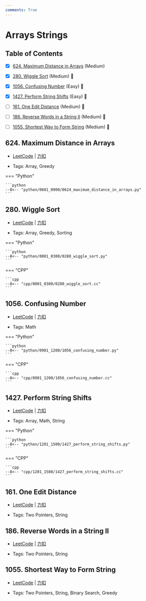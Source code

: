 ```yaml
---
comments: True
---
```


# Arrays Strings

## Table of Contents

- [x] [624. Maximum Distance in Arrays](#624-maximum-distance-in-arrays) (Medium)
- [x] [280. Wiggle Sort](#280-wiggle-sort) (Medium) 👑
- [x] [1056. Confusing Number](#1056-confusing-number) (Easy) 👑
- [x] [1427. Perform String Shifts](#1427-perform-string-shifts) (Easy) 👑
- [ ] [161. One Edit Distance](#161-one-edit-distance) (Medium) 👑
- [ ] [186. Reverse Words in a String II](#186-reverse-words-in-a-string-ii) (Medium) 👑
- [ ] [1055. Shortest Way to Form String](#1055-shortest-way-to-form-string) (Medium) 👑


## 624. Maximum Distance in Arrays

-    [LeetCode](https://leetcode.com/problems/maximum-distance-in-arrays/) | [力扣](https://leetcode.cn/problems/maximum-distance-in-arrays/)

-   Tags: Array, Greedy

=== "Python"

    ```python
    --8<-- "python/0601_0900/0624_maximum_distance_in_arrays.py"
    ```



## 280. Wiggle Sort

-    [LeetCode](https://leetcode.com/problems/wiggle-sort/) | [力扣](https://leetcode.cn/problems/wiggle-sort/)

-   Tags: Array, Greedy, Sorting

=== "Python"

    ```python
    --8<-- "python/0001_0300/0280_wiggle_sort.py"
    ```

=== "CPP"

    ```cpp
    --8<-- "cpp/0001_0300/0280_wiggle_sort.cc"
    ```



## 1056. Confusing Number

-    [LeetCode](https://leetcode.com/problems/confusing-number/) | [力扣](https://leetcode.cn/problems/confusing-number/)

-   Tags: Math

=== "Python"

    ```python
    --8<-- "python/0901_1200/1056_confusing_number.py"
    ```

=== "CPP"

    ```cpp
    --8<-- "cpp/0901_1200/1056_confusing_number.cc"
    ```



## 1427. Perform String Shifts

-    [LeetCode](https://leetcode.com/problems/perform-string-shifts/) | [力扣](https://leetcode.cn/problems/perform-string-shifts/)

-   Tags: Array, Math, String

=== "Python"

    ```python
    --8<-- "python/1201_1500/1427_perform_string_shifts.py"
    ```

=== "CPP"

    ```cpp
    --8<-- "cpp/1201_1500/1427_perform_string_shifts.cc"
    ```



## 161. One Edit Distance

-    [LeetCode](https://leetcode.com/problems/one-edit-distance/) | [力扣](https://leetcode.cn/problems/one-edit-distance/)

-   Tags: Two Pointers, String



## 186. Reverse Words in a String II

-    [LeetCode](https://leetcode.com/problems/reverse-words-in-a-string-ii/) | [力扣](https://leetcode.cn/problems/reverse-words-in-a-string-ii/)

-   Tags: Two Pointers, String



## 1055. Shortest Way to Form String

-    [LeetCode](https://leetcode.com/problems/shortest-way-to-form-string/) | [力扣](https://leetcode.cn/problems/shortest-way-to-form-string/)

-   Tags: Two Pointers, String, Binary Search, Greedy



